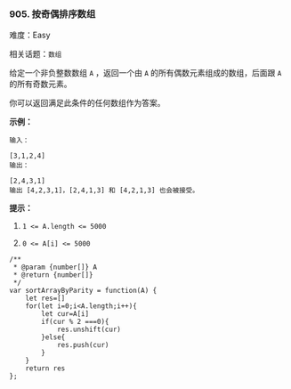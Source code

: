 ### 905. 按奇偶排序数组

难度：Easy

相关话题：`数组`

给定一个非负整数数组  `A` ，返回一个由  `A`  的所有偶数元素组成的数组，后面跟  `A`  的所有奇数元素。



你可以返回满足此条件的任何数组作为答案。







**示例：** 





```
输入：

[3,1,2,4]
输出：

[2,4,3,1]
输出 [4,2,3,1]，[2,4,1,3] 和 [4,2,1,3] 也会被接受。

```






**提示：** 




1.  `1 <= A.length <= 5000` 

2.  `0 <= A[i] <= 5000` 






```
/**
 * @param {number[]} A
 * @return {number[]}
 */
var sortArrayByParity = function(A) {
    let res=[]
    for(let i=0;i<A.length;i++){
        let cur=A[i]
        if(cur % 2 ===0){
            res.unshift(cur)
        }else{
            res.push(cur)
        }
    }
    return res
};



```

